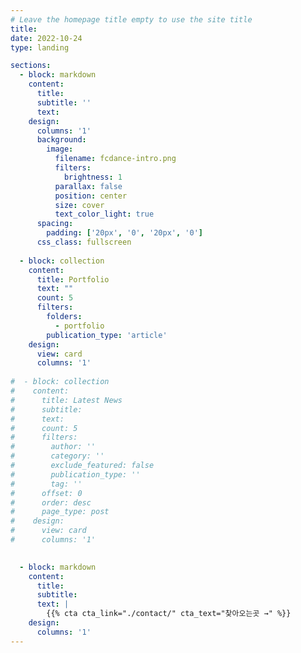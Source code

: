 ```yaml
---
# Leave the homepage title empty to use the site title
title:
date: 2022-10-24
type: landing

sections:
  - block: markdown
    content:
      title:
      subtitle: ''
      text:
    design:
      columns: '1'
      background:
        image: 
          filename: fcdance-intro.png
          filters:
            brightness: 1
          parallax: false
          position: center
          size: cover
          text_color_light: true
      spacing:
        padding: ['20px', '0', '20px', '0']
      css_class: fullscreen
  
  - block: collection
    content:
      title: Portfolio
      text: ""
      count: 5
      filters:
        folders:
          - portfolio
        publication_type: 'article'
    design:
      view: card
      columns: '1'
    
#  - block: collection
#    content:
#      title: Latest News
#      subtitle:
#      text:
#      count: 5
#      filters:
#        author: ''
#        category: ''
#        exclude_featured: false
#        publication_type: ''
#        tag: ''
#      offset: 0
#      order: desc
#      page_type: post
#    design:
#      view: card
#      columns: '1'
  

  - block: markdown
    content:
      title:
      subtitle:
      text: |
        {{% cta cta_link="./contact/" cta_text="찾아오는곳 →" %}}
    design:
      columns: '1'
---
```

